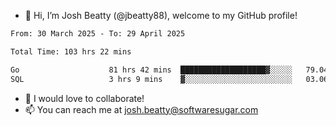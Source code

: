- 👋 Hi, I’m Josh Beatty (@jbeatty88), welcome to my GitHub profile!

<!--START_SECTION:waka-->

```txt
From: 30 March 2025 - To: 29 April 2025

Total Time: 103 hrs 22 mins

Go                    81 hrs 42 mins  ███████████████████▓░░░░░   79.04 %
SQL                   3 hrs 9 mins    ▓░░░░░░░░░░░░░░░░░░░░░░░░   03.06 %
```

<!--END_SECTION:waka-->

- 💞️ I would love to collaborate!
- 📫 You can reach me at josh.beatty@softwaresugar.com

<!---
jbeatty88/jbeatty88 is a ✨ special ✨ repository because its `README.md` (this file) appears on your GitHub profile.
You can click the Preview link to take a look at your changes.
--->
